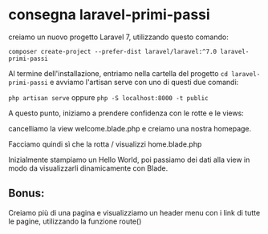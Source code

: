 # consegna laravel-primi-passi
creiamo un nuovo progetto Laravel 7, utilizzando questo comando:

`composer create-project --prefer-dist laravel/laravel:^7.0 laravel-primi-passi`

Al termine dell'installazione, entriamo nella cartella del progetto
`cd laravel-primi-passi`
e avviamo l'artisan serve con uno di questi due comandi:

`php artisan serve` oppure `php -S localhost:8000 -t public`

A questo punto, iniziamo a prendere confidenza con le rotte e le views:

cancelliamo la view welcome.blade.php e creiamo una nostra homepage.

Facciamo quindi sì che la rotta / visualizzi home.blade.php

Inizialmente stampiamo un Hello World, poi passiamo dei dati alla view in modo da visualizzarli dinamicamente con Blade.
## Bonus:
Creiamo più di una pagina e visualizziamo un header menu con i link di tutte le pagine, utilizzando la funzione route()